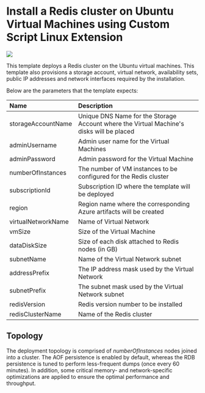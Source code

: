 # Install a Redis cluster on Ubuntu Virtual Machines using Custom Script Linux Extension

<a href="https://azuredeploy.net/" target="_blank">
    <img src="http://azuredeploy.net/deploybutton.png"/>
</a>

This template deploys a Redis cluster on the Ubuntu virtual machines. This template also provisions a storage account, virtual network, availability sets, public IP addresses and network interfaces required by the installation.

Below are the parameters that the template expects:

| Name   | Description    |
|:--- |:---|
| storageAccountName  | Unique DNS Name for the Storage Account where the Virtual Machine's disks will be placed |
| adminUsername  | Admin user name for the Virtual Machines  |
| adminPassword  | Admin password for the Virtual Machine  |
| numberOfInstances | The number of VM instances to be configured for the Redis cluster |
| subscriptionId  | Subscription ID where the template will be deployed |
| region | Region name where the corresponding Azure artifacts will be created |
| virtualNetworkName | Name of Virtual Network |
| vmSize | Size of the Virtual Machine |
| dataDiskSize | Size of each disk attached to Redis nodes (in GB) |
| subnetName | Name of the Virtual Network subnet |
| addressPrefix | The IP address mask used by the Virtual Network |
| subnetPrefix | The subnet mask used by the Virtual Network subnet |
| redisVersion | Redis version number to be installed |
| redisClusterName | Name of the Redis cluster |

Topology
--------

The deployment topology is comprised of _numberOfInstances_ nodes joined into a cluster.
The AOF persistence is enabled by default, whereas the RDB persistence is tuned to perform less-frequent dumps (once every 60 minutes).
In addition, some critical memory- and network-specific optimizations are applied to ensure the optimal performance and throughput.

